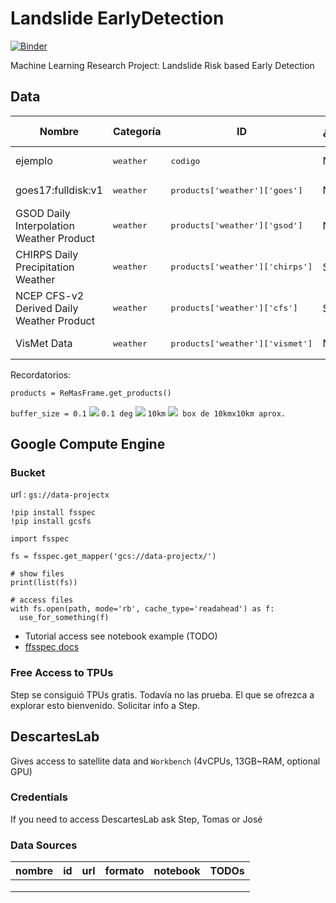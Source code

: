 # Landslide EarlyDetection
[![Binder](https://binder.pangeo.io/badge_logo.svg)](https://binder.pangeo.io/v2/gh/Competencia-de-Climate-Change/Landslide_EarlyDetection/master)

Machine Learning Research Project: Landslide Risk based Early Detection

## Data

<table>
  <thead>
    <tr>
      <th>Nombre</th>
      <th>Categoría</th>
      <th>ID</th>
      <th>¿Funcionando?</th>
      <th>Link a Notebook</th>
      <th>Resolución</th>
      <th>Por Hacer</th>
    </tr>
  </thead>
  <tbody>
    <tr>
      <td>ejemplo</td>
      <td><pre>weather</pre></td>
      <td><pre>codigo</pre></td>
      <td>NO</td>
      <td><a href="examples/remasframe_01.ipynb">Notebook Link</a></td>
      <td>X.XX</td>
      <td>probar xxx </td>
    </tr>
    <tr>
      <td>goes17:fulldisk:v1</td>
      <td><pre>weather</pre></td>
      <td><pre>products['weather']['goes']</pre></td>
      <td>NO</td>
      <td><a href="examples/weather/goes.ipynb">Notebook Link</a></td>
      <td>NA</td>
      <td>NA</td>
    </tr>
    <tr>
      <td>GSOD Daily Interpolation Weather Product</td>
      <td><pre>weather</pre></td>
      <td><pre>products['weather']['gsod']</pre></td>
      <td>NO</td>
      <td><a href="examples/weather/gsod.ipynb">link</a></td>
      <td>TODO</td>
      <td>TODO</td>
    </tr>
    <tr>
      <td>CHIRPS Daily Precipitation Weather</td>
      <td><pre>weather</pre></td>
      <td><pre>products['weather']['chirps']</pre></td>
      <td>SI</td>
      <td><a href="examples/weather/chirps.ipynb">Notebook Link</a></td>
      <td>0.05</td>
      <td>create stack</td>
    </tr>
    <tr>
      <td>NCEP CFS-v2 Derived Daily Weather Product</td>
      <td><pre>weather</pre></td>
      <td><pre>products['weather']['cfs']</pre></td>
      <td>SI</td>
      <td><a href="examples/weather/cfs.ipynb">Notebook Link</a></td>
      <td>0.20</td>
      <td>TODO</td>
    </tr>
    <tr>
      <td>VisMet Data</td>
      <td><pre>weather</pre></td>
      <td><pre>products['weather']['vismet']</pre></td>
      <td>NO</td>
      <td><a href="examples/weather/vismet.ipynb">Notebook Link</a></td>
      <td>NA</td>
      <td>to product</td>
    </tr>
  </tbody>
</table>

Recordatorios: 

`products = ReMasFrame.get_products()`

`buffer_size = 0.1` <img src="https://render.githubusercontent.com/render/math?math=\iff"> `0.1 deg`
<img src="https://render.githubusercontent.com/render/math?math=\approx"> `10km`
<img src="https://render.githubusercontent.com/render/math?math=\implies">` box de 10kmx10km aprox.`

## Google Compute Engine

### Bucket

url : `gs://data-projectx`

```{Python}
!pip install fsspec
!pip install gcsfs

import fsspec

fs = fsspec.get_mapper('gcs://data-projectx/')

# show files
print(list(fs))

# access files
with fs.open(path, mode='rb', cache_type='readahead') as f:
  use_for_something(f)
```

* Tutorial access see notebook example (TODO)
* [ffsspec docs](https://readthedocs.org/projects/filesystem-spec/downloads/pdf/latest/)

### Free Access to TPUs

Step se consiguió TPUs gratis. Todavía no las prueba. El que se ofrezca a explorar esto bienvenido.
Solicitar info a Step.


## DescartesLab

Gives access to satellite data and `Workbench` (4vCPUs, 13GB~RAM, optional GPU)

### Credentials

If you need to access DescartesLab ask Step, Tomas or José

### Data Sources

| nombre |   id   | url  | formato | notebook | TODOs    |
|--------|--------|------|---------|----------|----------|
|        |        |      |         |          |          |
|        |        |      |         |          |          |
|        |        |      |         |          |          |
